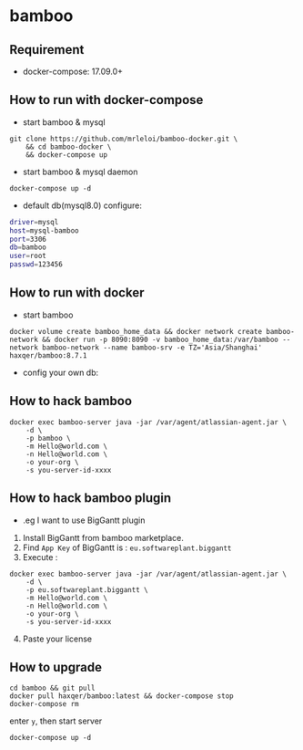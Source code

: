 # bamboo

## Requirement
- docker-compose: 17.09.0+

## How to run with docker-compose

- start bamboo & mysql

```
git clone https://github.com/mrleloi/bamboo-docker.git \
    && cd bamboo-docker \
    && docker-compose up
```

- start bamboo & mysql daemon

```
docker-compose up -d
```

- default db(mysql8.0) configure:

```bash
driver=mysql
host=mysql-bamboo
port=3306
db=bamboo
user=root
passwd=123456
```

## How to run with docker

- start bamboo

```
docker volume create bamboo_home_data && docker network create bamboo-network && docker run -p 8090:8090 -v bamboo_home_data:/var/bamboo --network bamboo-network --name bamboo-srv -e TZ='Asia/Shanghai' haxqer/bamboo:8.7.1
```

- config your own db:


## How to hack bamboo

```
docker exec bamboo-server java -jar /var/agent/atlassian-agent.jar \
    -d \
    -p bamboo \
    -m Hello@world.com \
    -n Hello@world.com \
    -o your-org \
    -s you-server-id-xxxx
```

## How to hack bamboo plugin

- .eg I want to use BigGantt plugin
1. Install BigGantt from bamboo marketplace.
2. Find `App Key` of BigGantt is : `eu.softwareplant.biggantt`
3. Execute :

```
docker exec bamboo-server java -jar /var/agent/atlassian-agent.jar \
    -d \
    -p eu.softwareplant.biggantt \
    -m Hello@world.com \
    -n Hello@world.com \
    -o your-org \
    -s you-server-id-xxxx
```

4. Paste your license


## How to upgrade

```shell
cd bamboo && git pull
docker pull haxqer/bamboo:latest && docker-compose stop
docker-compose rm
```

enter `y`, then start server

```shell
docker-compose up -d
```

